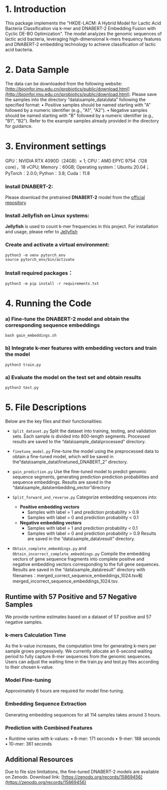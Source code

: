 # 1.  Introduction 
This package implements the "HKDE-LACM: A Hybrid Model for Lactic Acid Bacteria Classification via k-mer and DNABERT-2 Embedding Fusion with Cyclic DE-BO Optimization". The model analyzes the genomic sequences of lactic acid bacteria, leveraging high-dimensional k-mers frequency features and DNABERT-2 embedding technology to achieve classification of lactic acid bacteria.
    
# 2.  Data Sample 
The data can be downloaded from the following website:[http://bioinfor.imu.edu.cn/iprobiotics/public/download.html](http://bioinfor.imu.edu.cn/iprobiotics/public/download.html). Please save the samples into the directory “data\sample_data\data” following the specified format: 
	• Positive samples should be named starting with "A" followed by a numeric identifier (e.g., "A1", "A2"). 
	• Negative samples should be named starting with "B" followed by a numeric identifier (e.g., "B1", "B2").
 Refer to the example samples already provided in the directory for guidance.
    
# 3.  Environment settings 
GPU：NVIDIA RTX 4090D（24GB）× 1; CPU：AMD EPYC 9754（128 core），18 vCPU; Memory：60GB; Operating system：Ubuntu 20.04； PyTorch：2.0.0; Python：3.8; Cuda：11.8

### Install DNABERT-2:
Please download the pretrained **DNABERT-2** model from the [official repository](https://github.com/zhanglabtools/DNABERT2)

### Install Jellyfish on Linux systems:
**Jellyfish** is used to count k-mer frequencies in this project. For installation and usage, please refer to [Jellyfish](https://github.com/gmarcais/Jellyfish) 
### Create and activate a virtual environment:

```
python3 -m venv pytorch_env  
source pytorch_env/bin/activate
```

### Install required packages： 

```
python3 -m pip install -r requirements.txt
```

# 4.  Running the Code 
### a) Fine-tune the DNABERT-2 model and obtain the corresponding sequence embeddings
```
bash gain_embeddings.sh
```
### b) Integrate k-mer features with embedding vectors and train the model
```
python3 train.py
```
### a) Evaluate the model on the test set and obtain results
```
python3 test.py
```

# 5.  File Descriptions
Below are the key files and their functionalities:
- `Split_dataset.py`
Split the dataset into training, testing, and validation sets. Each sample is divided into 800-length segments. Processed results are saved to the “data\sample_data\processed” directory.

- `finetune_model.py`
Fine-tune the model using the preprocessed data to obtain a fine-tuned model, which will be saved in the”data\sample_data\finetuned_DNABERT_2” directory.

- `gain_prediction.py`
Use the fine-tuned model to predict genomic sequence segments, generating prediction prediction probabilities and sequence embeddings. Results are saved in the “data\sample_data\embedding_vector”directory

- `Split_forward_and_reverse.py`
Categorize embedding sequences into: 
	- **Positive embedding vectors**
 		- Samples with label = 1 and prediction probability > 0.9
  		- Samples with label = 0 and prediction probability < 0.1
	- **Negative embedding vectors**
		- Samples with label = 1 and prediction probability < 0.1
  		- Samples with label = 0 and prediction probability > 0.9
Results are saved in the “data\sample_data\result” directory.

- `Obtain_complete_embeddings.py` and `Obtain_incorrect_complete_embeddings.py`
Compile the embedding vectors of gene sequence fragments into complete positive and negative embedding vectors corresponding to the full gene sequences. Results are saved in the “data\sample_data\result” directory with filenames：merged_correct_sequence_embeddings_1024.tsv和merged_incorrect_sequence_embeddings_1024.tsv.


## Runtime with 57 Positive and 57 Negative Samples 
We provide runtime estimates based on a dataset of 57 positive and 57 negative samples.
### k-mers Calculation Time 
As the k-value increases, the computation time for generating k-mers per sample grows progressively. We currently allocate an 6-second waiting period to fully capture 8-mer sequences from the genomic sequences. Users can adjust the waiting time in the train.py and test.py files according to their chosen k-value.
### Model Fine-tuning 
Approximately 6 hours are required for model fine-tuning.
### Embedding Sequence Extraction 
Generating embedding sequences for all 114 samples takes around 3 hours.
### Prediction with Combined Features 
• Runtime varies with k-values: 
	• 8-mer: 171 seconds 
	• 9-mer: 188 seconds 
	• 10-mer: 361 seconds 

## Additional Resources
Due to file size limitations, the fine-tuned DNABERT-2 models are available on Zenodo.
Download link: [https://zenodo.org/records/15869456](https://zenodo.org/records/15869456)

